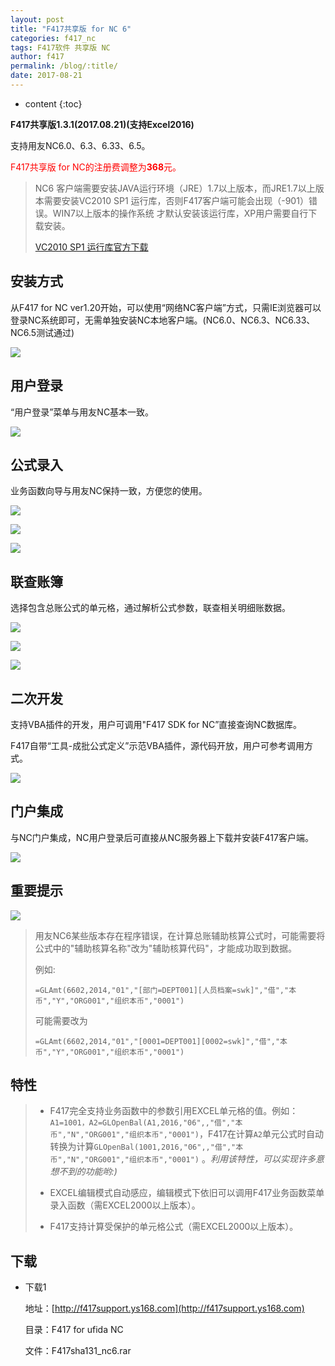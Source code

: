 ```yaml
---
layout: post
title: "F417共享版 for NC 6"
categories: f417_nc
tags: F417软件 共享版 NC
author: f417
permalink: /blog/:title/
date: 2017-08-21
---
```


* content
{:toc}

**F417共享版1.3.1(2017.08.21)(支持Excel2016)**

支持用友NC6.0、6.3、6.33、6.5。

<p><font color="red">F417共享版 for NC的注册费调整为<b>368</b>元。</font></P>

> NC6 客户端需要安装JAVA运行环境（JRE）1.7以上版本，而JRE1.7以上版本需要安装VC2010 SP1 运行库，否则F417客户端可能会出现（-901）错误。WIN7以上版本的操作系统 才默认安装该运行库，XP用户需要自行下载安装。
>
> [VC2010 SP1 运行库官方下载](https://download.microsoft.com/download/C/6/D/C6D0FD4E-9E53-4897-9B91-836EBA2AACD3/vcredist_x86.exe)




## 安装方式

从F417 for NC ver1.20开始，可以使用“网络NC客户端”方式，只需IE浏览器可以登录NC系统即可，无需单独安装NC本地客户端。(NC6.0、NC6.3、NC6.33、NC6.5测试通过)

![](/images/f417_nc/f417_nc6_share_install.png)

## 用户登录

“用户登录”菜单与用友NC基本一致。

![](/images/f417_nc/f417_nc6_share_login.png)

## 公式录入

业务函数向导与用友NC保持一致，方便您的使用。

![](/images/f417_nc/f417_nc6_share_wizard_1.png)

![](/images/f417_nc/f417_nc6_share_wizard_2.png)

![](/images/f417_nc/f417_nc6_share_wizard_3.png)

## 联查账簿

选择包含总账公式的单元格，通过解析公式参数，联查相关明细账数据。

![](/images/f417_nc/f417_nc6_share_query_book_1.png)

![](/images/f417_nc/f417_nc6_share_query_book_2.png)

![](/images/f417_nc/f417_nc6_share_query_book_3.png)

## 二次开发

支持VBA插件的开发，用户可调用"F417 SDK for NC”直接查询NC数据库。

F417自带“工具-成批公式定义”示范VBA插件，源代码开放，用户可参考调用方式。

![](/images/f417_nc/f417_nc6_share_vba_autofill.png)

## 门户集成

与NC门户集成，NC用户登录后可直接从NC服务器上下载并安装F417客户端。

![](/images/f417_nc/f417_nc6_share_nc_portal.png)

## 重要提示

![](/images/f417_nc/f417_nc6_share_func_aux.png)

> 用友NC6某些版本存在程序错误，在计算总账辅助核算公式时，可能需要将公式中的"辅助核算名称"改为"辅助核算代码"，才能成功取到数据。
>
> 例如:
>
>  `=GLAmt(6602,2014,"01","[部门=DEPT001][人员档案=swk]","借","本币","Y","ORG001","组织本币","0001")`
>
>  可能需要改为
>
>  `=GLAmt(6602,2014,"01","[0001=DEPT001][0002=swk]","借","本币","Y","ORG001","组织本币","0001")`

## 特性

> - F417完全支持业务函数中的参数引用EXCEL单元格的值。例如：`A1=1001，A2=GLOpenBal(A1,2016,"06",,"借","本币","N","ORG001","组织本币","0001")`，F417在计算`A2`单元公式时自动转换为计算`GLOpenBal(1001,2016,"06",,"借","本币","N","ORG001","组织本币","0001")` 。<em>利用该特性，可以实现许多意想不到的功能哟:)</em>
>
> - EXCEL编辑模式自动感应，编辑模式下依旧可以调用F417业务函数菜单录入函数（需EXCEL2000以上版本）。
>
> - F417支持计算受保护的单元格公式（需EXCEL2000以上版本）。

## 下载

- 下载1

  地址：[http://f417support.ys168.com](http://f417support.ys168.com)

  目录：F417 for ufida NC

  文件：F417sha131_nc6.rar
